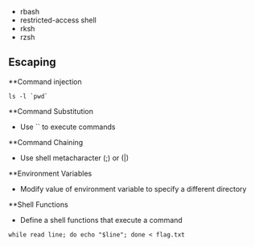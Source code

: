 - rbash
- restricted-access shell
- rksh
- rzsh

## Escaping

**Command injection
```shell-session
ls -l `pwd`
```

**Command Substitution
- Use `` to execute commands

**Command Chaining
- Use shell metacharacter (;) or (|)

**Environment Variables
- Modify value of environment variable to specify a different directory

**Shell Functions
- Define a shell functions that execute a command


```shell-session
while read line; do echo "$line"; done < flag.txt
```

